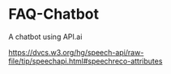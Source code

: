 # FAQ-Chatbot
A chatbot using API.ai

https://dvcs.w3.org/hg/speech-api/raw-file/tip/speechapi.html#speechreco-attributes
